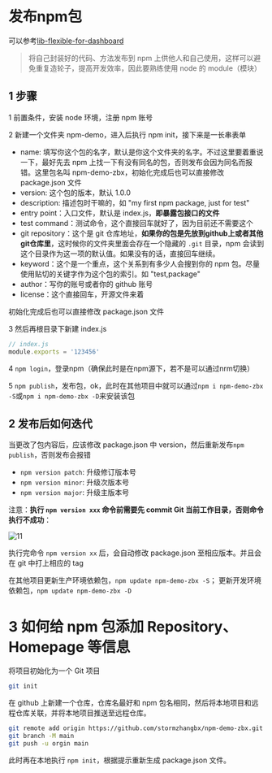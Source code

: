 # 发布npm包

可以参考[lib-flexible-for-dashboard](https://github.com/QuellingBlade/lib-flexible-for-dashboard)

> 将自己封装好的代码、方法发布到 npm 上供他人和自己使用，这样可以避免重复造轮子，提高开发效率，因此要熟练使用 node 的 module（模块）

## 1 步骤

1 前置条件，安装 node 环境，注册 npm 账号

2 新建一个文件夹 npm-demo，进入后执行 npm init，接下来是一长串表单

- name: 填写你这个包的名字，默认是你这个文件夹的名字。不过这里要着重说一下，最好先去 npm 上找一下有没有同名的包，否则发布会因为同名而报错。这里包名叫 npm-demo-zbx，初始化完成后也可以直接修改 package.json 文件
- version: 这个包的版本，默认 1.0.0
- description: 描述包时干嘛的，如 "my first npm package, just for test"
- entry point：入口文件，默认是 index.js，**即暴露包接口的文件**
- test command：测试命令，这个直接回车就好了，因为目前还不需要这个
- git repository：这个是 git 仓库地址，**如果你的包是先放到github上或者其他git仓库里**，这时候你的文件夹里面会存在一个隐藏的 `.git` 目录，npm 会读到这个目录作为这一项的默认值。如果没有的话，直接回车继续。
- keyword：这个是一个重点，这个关系到有多少人会搜到你的 npm 包。尽量使用贴切的关键字作为这个包的索引。如 "test,package"
- author：写你的账号或者你的 github 账号
- license：这个直接回车，开源文件来着

初始化完成后也可以直接修改 package.json 文件

3 然后再根目录下新建 index.js

```js
// index.js
module.exports = '123456'
```

4 `npm login`，登录npm（确保此时是在npm源下，若不是可以通过nrm切换）

5 `npm publish`，发布包，ok，此时在其他项目中就可以通过`npm i npm-demo-zbx -S`或`npm i npm-demo-zbx -D`来安装该包

## 2 发布后如何迭代

当更改了包内容后，应该修改 package.json 中 version，然后重新发布`npm publish`，否则发布会报错

- `npm version patch`: 升级修订版本号
- `npm version minor`: 升级次版本号
- `npm version major`: 升级主版本号

注意：**执行 `npm version xxx` 命令前需要先 commit Git 当前工作目录，否则命令执行不成功**：

![11](https://blog-1320825986.cos.ap-nanjing.myqcloud.com/20230719/11.png)

执行完命令 `npm version xx` 后，会自动修改 package.json 至相应版本。并且会在 git 中打上相应的 tag

在其他项目更新生产环境依赖包，`npm update npm-demo-zbx -S`； 更新开发环境依赖包，`npm update npm-demo-zbx -D`


# 3 如何给 npm 包添加 Repository、Homepage 等信息

将项目初始化为一个 Git 项目

```sh
git init
```

在 github 上新建一个仓库，仓库名最好和 npm 包名相同，然后将本地项目和远程仓库关联，并将本地项目推送至远程仓库。

```sh
git remote add origin https://github.com/stormzhangbx/npm-demo-zbx.git
git branch -M main
git push -u orgin main
```

此时再在本地执行 `npm init`，根据提示重新生成 package.json 文件。 